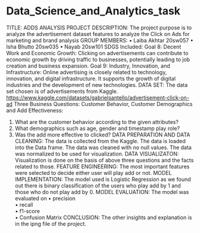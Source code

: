# Data_Science_and_Analytics_task
TITLE: ADDS ANALYSIS PROJECT DESCRIPTION: 
The project purpose is to analyze the advertisement dataset features to analyze the Click on Ads for marketing and brand analysis
 GROUP MEMBERS: 
•	Laiba Akhtar 20sw057 
•	Isha Bhutto 20sw035 
•	Nayab 20sw101
SDGS Included:
Goal 8: Decent Work and Economic Growth: Clicking on advertisements can contribute to economic growth by driving traffic to businesses, potentially leading to job creation and business expansion.
Goal 9: Industry, Innovation, and Infrastructure: Online advertising is closely related to technology, innovation, and digital infrastructure. It supports the growth of digital industries and the development of new technologies.
DATA SET:
The data set chosen is of advertisements from Kaggle.
https://www.kaggle.com/datasets/gabrielsantello/advertisement-click-on-ad
Three Business Questions:
Customer Behavior, Customer Demographics  and Add Effectiveness:
1.	What are the customer behavior according to the given attributes?
2.	What demographics such as age, gender and timestamp play role? 
3.	Was the add more effective to clicked?
DATA PREPARATION AND DATA CLEANING:
The data is collected from the Kaggle. The data is loaded into the Data frame. The data was cleaned with no null values. The data was normalized to be used for visualization.
DATA VISUALIZATON:
Visualization is done on the basis of above three questions and the facts related to those.
FEATURE ENGINEERING:
The most important features were selected to decide either user will play add or not.
MODEL IMPLEMENTATION:
The model used is Logistic Regression as we found out there is binary classification of the users who play add by 1 and those who do not play add by 0.
MODEL EVALUATION:
The model was evaluated on 
•	precision    
•	recall  
•	f1-score   
•	Confusion Matrix
CONCLUSION: The other insights and explanation is in the ipng file of the project.
